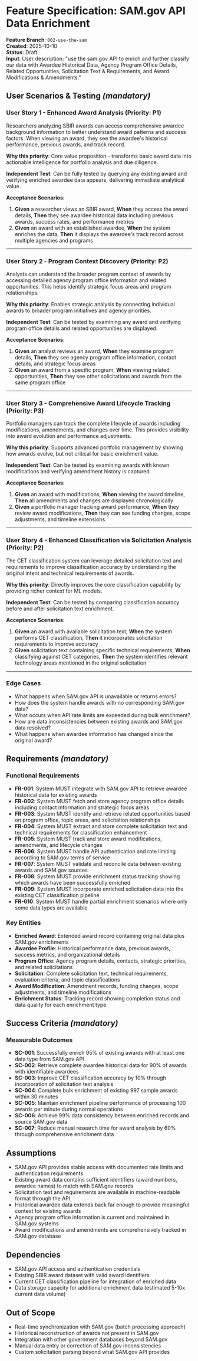 # Feature Specification: SAM.gov API Data Enrichment

**Feature Branch**: `002-use-the-sam`  
**Created**: 2025-10-10  
**Status**: Draft  
**Input**: User description: "use the sam.gov API to enrich and further classify our data with Awardee Historical Data, Agency Program Office Details, Related Opportunities, Solicitation Text & Requirements, and Award Modifications & Amendments."

## User Scenarios & Testing *(mandatory)*

### User Story 1 - Enhanced Award Analysis (Priority: P1)

Researchers analyzing SBIR awards can access comprehensive awardee background information to better understand award patterns and success factors. When viewing an award, they see the awardee's historical performance, previous awards, and track record.

**Why this priority**: Core value proposition - transforms basic award data into actionable intelligence for portfolio analysis and due diligence.

**Independent Test**: Can be fully tested by querying any existing award and verifying enriched awardee data appears, delivering immediate analytical value.

**Acceptance Scenarios**:

1. **Given** a researcher views an SBIR award, **When** they access the award details, **Then** they see awardee historical data including previous awards, success rates, and performance metrics
2. **Given** an award with an established awardee, **When** the system enriches the data, **Then** it displays the awardee's track record across multiple agencies and programs

---

### User Story 2 - Program Context Discovery (Priority: P2)

Analysts can understand the broader program context of awards by accessing detailed agency program office information and related opportunities. This helps identify strategic focus areas and program relationships.

**Why this priority**: Enables strategic analysis by connecting individual awards to broader program initiatives and agency priorities.

**Independent Test**: Can be tested by examining any award and verifying program office details and related opportunities are displayed.

**Acceptance Scenarios**:

1. **Given** an analyst reviews an award, **When** they examine program details, **Then** they see agency program office information, contact details, and strategic focus areas
2. **Given** an award from a specific program, **When** viewing related opportunities, **Then** they see other solicitations and awards from the same program office

---

### User Story 3 - Comprehensive Award Lifecycle Tracking (Priority: P3)

Portfolio managers can track the complete lifecycle of awards including modifications, amendments, and changes over time. This provides visibility into award evolution and performance adjustments.

**Why this priority**: Supports advanced portfolio management by showing how awards evolve, but not critical for basic enrichment value.

**Independent Test**: Can be tested by examining awards with known modifications and verifying amendment history is captured.

**Acceptance Scenarios**:

1. **Given** an award with modifications, **When** viewing the award timeline, **Then** all amendments and changes are displayed chronologically
2. **Given** a portfolio manager tracking award performance, **When** they review award modifications, **Then** they can see funding changes, scope adjustments, and timeline extensions

---

### User Story 4 - Enhanced Classification via Solicitation Analysis (Priority: P2)

The CET classification system can leverage detailed solicitation text and requirements to improve classification accuracy by understanding the original intent and technical requirements of awards.

**Why this priority**: Directly improves the core classification capability by providing richer context for ML models.

**Independent Test**: Can be tested by comparing classification accuracy before and after solicitation text enrichment.

**Acceptance Scenarios**:

1. **Given** an award with available solicitation text, **When** the system performs CET classification, **Then** it incorporates solicitation requirements to improve accuracy
2. **Given** solicitation text containing specific technical requirements, **When** classifying against CET categories, **Then** the system identifies relevant technology areas mentioned in the original solicitation

---

### Edge Cases

- What happens when SAM.gov API is unavailable or returns errors?
- How does the system handle awards with no corresponding SAM.gov data?
- What occurs when API rate limits are exceeded during bulk enrichment?
- How are data inconsistencies between existing awards and SAM.gov data resolved?
- What happens when awardee information has changed since the original award?

## Requirements *(mandatory)*

### Functional Requirements

- **FR-001**: System MUST integrate with SAM.gov API to retrieve awardee historical data for existing awards
- **FR-002**: System MUST fetch and store agency program office details including contact information and strategic focus areas
- **FR-003**: System MUST identify and retrieve related opportunities based on program office, topic areas, and solicitation relationships
- **FR-004**: System MUST extract and store complete solicitation text and technical requirements for classification enhancement
- **FR-005**: System MUST track and store award modifications, amendments, and lifecycle changes
- **FR-006**: System MUST handle API authentication and rate limiting according to SAM.gov terms of service
- **FR-007**: System MUST validate and reconcile data between existing awards and SAM.gov sources
- **FR-008**: System MUST provide enrichment status tracking showing which awards have been successfully enriched
- **FR-009**: System MUST incorporate enriched solicitation data into the existing CET classification pipeline
- **FR-010**: System MUST handle partial enrichment scenarios where only some data types are available

### Key Entities

- **Enriched Award**: Extended award record containing original data plus SAM.gov enrichments
- **Awardee Profile**: Historical performance data, previous awards, success metrics, and organizational details
- **Program Office**: Agency program details, contacts, strategic priorities, and related solicitations
- **Solicitation**: Complete solicitation text, technical requirements, evaluation criteria, and topic classifications
- **Award Modification**: Amendment records, funding changes, scope adjustments, and timeline modifications
- **Enrichment Status**: Tracking record showing completion status and data quality for each enrichment type

## Success Criteria *(mandatory)*

### Measurable Outcomes

- **SC-001**: Successfully enrich 95% of existing awards with at least one data type from SAM.gov API
- **SC-002**: Retrieve complete awardee historical data for 90% of awards with identifiable awardees
- **SC-003**: Improve CET classification accuracy by 10% through incorporation of solicitation text analysis
- **SC-004**: Complete bulk enrichment of existing 997 sample awards within 30 minutes
- **SC-005**: Maintain enrichment pipeline performance of processing 100 awards per minute during normal operations
- **SC-006**: Achieve 99% data consistency between enriched records and source SAM.gov data
- **SC-007**: Reduce manual research time for award analysis by 60% through comprehensive enrichment data

## Assumptions

- SAM.gov API provides stable access with documented rate limits and authentication requirements
- Existing award data contains sufficient identifiers (award numbers, awardee names) to match with SAM.gov records
- Solicitation text and requirements are available in machine-readable format through the API
- Historical awardee data extends back far enough to provide meaningful context for existing awards
- Agency program office information is current and maintained in SAM.gov systems
- Award modifications and amendments are comprehensively tracked in SAM.gov database

## Dependencies

- SAM.gov API access and authentication credentials
- Existing SBIR award dataset with valid award identifiers
- Current CET classification pipeline for integration of enriched data
- Data storage capacity for additional enrichment data (estimated 5-10x current data volume)

## Out of Scope

- Real-time synchronization with SAM.gov (batch processing approach)
- Historical reconstruction of awards not present in SAM.gov
- Integration with other government databases beyond SAM.gov
- Manual data entry or correction of SAM.gov inconsistencies
- Custom solicitation parsing beyond what SAM.gov API provides

